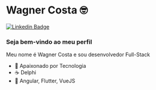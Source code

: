 # Wagner Costa :nerd_face:

[![Linkedin Badge](https://img.shields.io/badge/-LinkedIn-blue?style=flat-square&logo=Linkedin&logoColor=white)](https://www.linkedin.com/in/danielwisky/)

### Seja bem-vindo ao meu perfil

Meu nome é Wagner Costa e sou desenvolvedor Full-Stack

- :blue_heart: Apaixonado por Tecnologia
- :coffee: Delphi
- :star_struck: Angular, Flutter, VueJS

